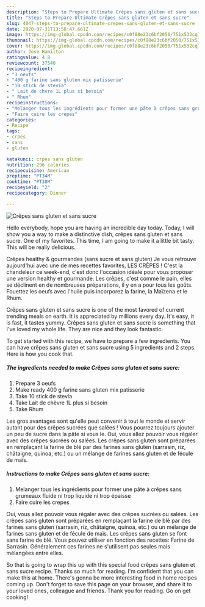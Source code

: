 ```yaml
---
description: "Steps to Prepare Ultimate Crêpes sans gluten et sans sucre"
title: "Steps to Prepare Ultimate Crêpes sans gluten et sans sucre"
slug: 4047-steps-to-prepare-ultimate-crepes-sans-gluten-et-sans-sucre
date: 2020-07-31T13:58:47.661Z
image: https://img-global.cpcdn.com/recipes/c0f88e23c6bf2050/751x532cq70/crepes-sans-gluten-et-sans-sucre-photo-principale-de-la-recette.jpg
thumbnail: https://img-global.cpcdn.com/recipes/c0f88e23c6bf2050/751x532cq70/crepes-sans-gluten-et-sans-sucre-photo-principale-de-la-recette.jpg
cover: https://img-global.cpcdn.com/recipes/c0f88e23c6bf2050/751x532cq70/crepes-sans-gluten-et-sans-sucre-photo-principale-de-la-recette.jpg
author: Jose Hamilton
ratingvalue: 4.8
reviewcount: 37540
recipeingredient:
- "3 oeufs"
- "400 g farine sans gluten mix patisserie"
- "10 stick de stevia"
- " Lait de chvre 1L plus si besoin"
- " Rhum"
recipeinstructions:
- "Melanger tous les ingrédients pour former une pâte à crêpes sans grumeaux fluide ni trop liquide ni trop épaisse"
- "Faire cuire les crepes"
categories:
- Recipe
tags:
- crpes
- sans
- gluten

katakunci: crpes sans gluten 
nutrition: 296 calories
recipecuisine: American
preptime: "PT34M"
cooktime: "PT38M"
recipeyield: "2"
recipecategory: Dinner

---
```



![Crêpes sans gluten et sans sucre](https://img-global.cpcdn.com/recipes/c0f88e23c6bf2050/751x532cq70/crepes-sans-gluten-et-sans-sucre-photo-principale-de-la-recette.jpg)

Hello everybody, hope you are having an incredible day today. Today, I will show you a way to make a distinctive dish, crêpes sans gluten et sans sucre. One of my favorites. This time, I am going to make it a little bit tasty. This will be really delicious.

Crêpes healthy &amp; gourmandes (sans sucre et sans gluten) Je vous retrouve aujourd&#39;hui avec une de mes recettes favorites, LES CRÊPES ! C&#39;est la chandeleur ce week-end, c&#39;est donc l&#39;occasion idéale pour vous proposer une version healthy et gourmande. Les crêpes, c&#39;est comme le pain, elles se déclinent en de nombreuses préparations, il y en a pour tous les goûts. Fouettez les oeufs avec l&#39;huile puis incorporez la farine, la Maïzena et le Rhum.

Crêpes sans gluten et sans sucre is one of the most favored of current trending meals on earth. It is appreciated by millions every day. It's easy, it is fast, it tastes yummy. Crêpes sans gluten et sans sucre is something that I've loved my whole life. They are nice and they look fantastic.


To get started with this recipe, we have to prepare a few ingredients. You can have crêpes sans gluten et sans sucre using 5 ingredients and 2 steps. Here is how you cook that.

<!--inarticleads1-->

##### The ingredients needed to make Crêpes sans gluten et sans sucre:

1. Prepare 3 oeufs
1. Make ready 400 g farine sans gluten mix patisserie
1. Take 10 stick de stevia
1. Take  Lait de chèvre 1L plus si besoin
1. Take  Rhum


Les gros avantages sont qu&#39;elle peut convenir à tout le monde et servir autant pour des crêpes sucrées que salées ! Vous pourrez toujours ajouter un peu de sucre dans la pâte si vous le. Oui, vous allez pouvoir vous régaler avec des crêpes sucrées ou salées. Les crêpes sans gluten sont préparées en remplaçant la farine de blé par des farines sans gluten (sarrasin, riz, châtaigne, quinoa, etc.) ou un mélange de farines sans gluten et de fécule de maïs. 

<!--inarticleads2-->

##### Instructions to make Crêpes sans gluten et sans sucre:

1. Melanger tous les ingrédients pour former une pâte à crêpes sans grumeaux fluide ni trop liquide ni trop épaisse
1. Faire cuire les crepes


Oui, vous allez pouvoir vous régaler avec des crêpes sucrées ou salées. Les crêpes sans gluten sont préparées en remplaçant la farine de blé par des farines sans gluten (sarrasin, riz, châtaigne, quinoa, etc.) ou un mélange de farines sans gluten et de fécule de maïs. Les crêpes sans gluten se font sans farine de blé. Vous pouvez utiliser en fonction des recettes: Farine de Sarrasin. Généralement ces farines ne s&#39;utilisent pas seules mais mélangées entre elles. 

So that is going to wrap this up with this special food crêpes sans gluten et sans sucre recipe. Thanks so much for reading. I'm confident that you can make this at home. There's gonna be more interesting food in home recipes coming up. Don't forget to save this page on your browser, and share it to your loved ones, colleague and friends. Thank you for reading. Go on get cooking!
